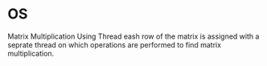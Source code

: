 # OS
Matrix Multiplication Using Thread
eash row of the matrix is assigned with a seprate thread on which operations are performed to find matrix multiplication.
